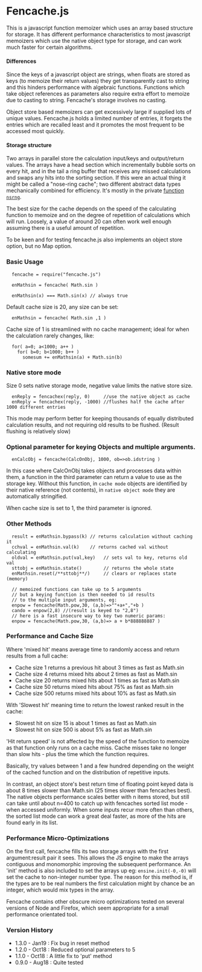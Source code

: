 Fencache.js
===========

This is a javascript function memoizer which uses an array based structure for storage. It has different performance characteristics to most javascript memoizers which use the native object type for storage, and can work much faster for certain algorithms. 

#### Differences

Since the keys of a javascript object are strings, when floats are stored as keys (to memoize their return values) they get transparently cast to string and this hinders performance with algebraic functions. Functions which take object references as parameters also require extra effort to memoize due to casting to string. Fencache's storage involves no casting.

Object store based memoizers can get excessively large if supplied lots of unique values. Fencache.js holds a limited number of entries, it forgets the entries which are recalled least and it promotes the most frequent to be accessed most quickly. 

#### Storage structure

Two arrays in parallel store the calculation input/keys and output/return values. The arrays have a head section which incrementally bubble sorts on every hit, and in the tail a ring buffer that receives any missed calculations and swaps any hits into the sorting section. If this were an actual thing it might be called a "nose-ring cache"; two different abstract data types mechanically combined for efficiency. It's mostly in the private [function `nsrng`](https://github.com/strainer/fencache.js/blob/56b46f0f474a046c03533936815d0f7c94936840/fencache.js#L118).

The best size for the cache depends on the speed of the calculating function to memoize and on the degree of repetition of calculations which will run. Loosely, a value of around 20 can often work well enough assuming there is a useful amount of repetition. 

To be keen and for testing fencache.js also implements an object store option, but no Map option.

### Basic Usage

```
  fencache = require("fencache.js") 

  enMathsin = fencache( Math.sin )

  enMathsin(x) === Math.sin(x) // always true 
```

Default cache size is 20, any size can be set:
```
  enMathsin = fencache( Math.sin ,1 ) 
```
Cache size of 1 is streamlined with no cache management; ideal for when the calculation rarely changes, like:
```
  for( a=0; a<1000; a++ )
    for( b=0; b<1000; b++ )
      somesum += enMathsin(a) + Math.sin(b)
```

### Native store mode

Size 0 sets native storage mode, negative value limits the native store size. 
```
  enReply = fencachex(reply, 0)     //use the native object as cache
  enReply = fencachex(reply, -1000) //flushes half the cache after 1000 different entries
```

This mode may perform better for keeping thousands of equally distributed calculation results, and not requiring old results to be flushed. (Result flushing is relatively slow)

### Optional parameter for keying Objects and multiple arguments.

```
  enCalcObj = fencache(CalcOnObj, 1000, ob=>ob.idstring )
```
In this case where CalcOnObj takes objects and processes data within them,
a function in the third parameter can return a value to use as the storage key.
Without this function, in `cache mode` objects are identified by their native reference (not contents), in `native object mode` they are automatically stringified.

When cache size is set to 1, the third parameter is ignored.

### Other Methods

```  
  result = enMathsin.bypass(k) // returns calculation without caching it
  cchval = enMathsin.val(k)    // returns cached val without calculating 
  oldval = enMathsin.put(val,key)   // sets val to key, returns old val 
  sttobj = enMathsin.state()        // returns the whole state
  enMathsin.reset(/**sttobj**/)     // clears or replaces state (memory)
  
  // memoized functions can take up to 5 arguments
  // but a keying function is then needed to id results
  // to the multiple input arguments, eg:
  enpow = fencache(Math.pow,30, (a,b)=>""+a+","+b )
  cando = enpow(2,8) //(result is keyed to "2,8")
  // here is a fast insecure way to key two numeric params:
  enpow = fencache(Math.pow,30, (a,b)=> a + b*888888887 )
```

### Performance and Cache Size
 
Where 'mixed hit' means average time to randomly access and return 
results from a full cache:

* Cache size 1 returns a previous hit about 3 times as fast as Math.sin
* Cache size 4 returns mixed hits about 2 times as fast as Math.sin
* Cache size 20 returns mixed hits about 1 times as fast as Math.sin
* Cache size 50 returns mixed hits about 75% as fast as Math.sin
* Cache size 500 returns mixed hits about 10% as fast as Math.sin

With 'Slowest hit' meaning time to return the lowest ranked result in
the cache: 
* Slowest hit on size 15 is about 1 times as fast as Math.sin
* Slowest hit on size 500 is about 5% as fast as Math.sin

'Hit return speed' is not affected by the speed of the function to memoize as that function only runs on a cache miss. Cache misses take no longer than slow hits - plus the time which the function requires. 

Basically, try values between 1 and a few hundred depending on the weight of the cached function and on the distribution of repetitive inputs.

In contrast, an object store's best return time of floating point keyed data is about 8 times slower than Math.sin (25 times slower than fencaches best). The native objects performance scales better with n items stored, but still can take until about n=400 to catch up with fencaches sorted list mode - when accessed uniformly. When some inputs recur more often than others, the sorted list mode can work a great deal faster, as more of the hits are found early in its list.

### Performance Micro-Optimizations

On the first call, fencache fills its two storage arrays with the first argument:result pair it sees. This allows the JS engine to make the arrays contiguous and monomorphic improving the subsequent performance. An 'init' method is also included to set the arrays up eg: `ensine.init(-0,-0)` will set the cache to non-integer number type. The reason for this method is, if the types are to be real numbers the first calculation might by chance be an integer, which would mix types in the array.

Fencache contains other obscure micro optimizations tested on several versions of Node and Firefox, which seem appropriate for a small performance orientated tool. 

### Version History
* 1.3.0 - Jan19 : Fix bug in reset method
* 1.2.0 - Oct18 : Reduced optional parameters to 5 
* 1.1.0 - Oct18 : A little fix to 'put' method 
* 0.9.0 - Aug18 : Quite tested 